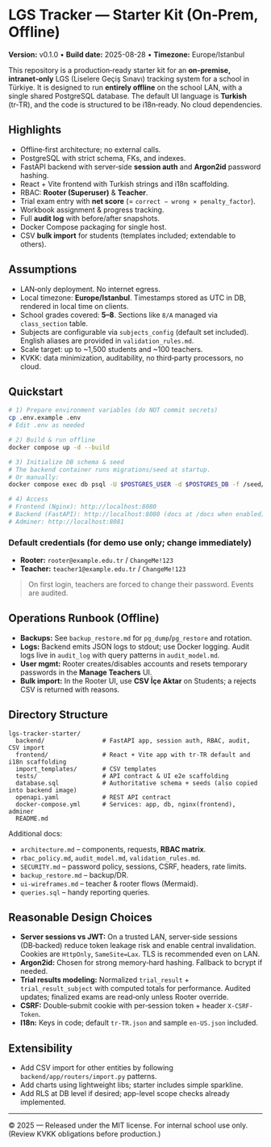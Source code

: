 # LGS Tracker — Starter Kit (On‑Prem, Offline)

**Version:** v0.1.0 • **Build date:** 2025-08-28 • **Timezone:** Europe/Istanbul

This repository is a production‑ready starter kit for an **on‑premise, intranet‑only** LGS (Liselere Geçiş Sınavı) tracking system for a school in Türkiye. It is designed to run **entirely offline** on the school LAN, with a single shared PostgreSQL database. The default UI language is **Turkish** (tr‑TR), and the code is structured to be i18n‑ready. No cloud dependencies.

## Highlights
- Offline‑first architecture; no external calls.
- PostgreSQL with strict schema, FKs, and indexes.
- FastAPI backend with server‑side **session auth** and **Argon2id** password hashing.
- React + Vite frontend with Turkish strings and i18n scaffolding.
- RBAC: **Rooter (Superuser)** & **Teacher**.
- Trial exam entry with **net score** (= `correct − wrong × penalty_factor`).
- Workbook assignment & progress tracking.
- Full **audit log** with before/after snapshots.
- Docker Compose packaging for single host.
- CSV **bulk import** for students (templates included; extendable to others).

## Assumptions
- LAN‑only deployment. No internet egress.
- Local timezone: **Europe/Istanbul**. Timestamps stored as UTC in DB, rendered in local time on clients.
- School grades covered: **5–8**. Sections like `8/A` managed via `class_section` table.
- Subjects are configurable via `subjects_config` (default set included). English aliases are provided in `validation_rules.md`.
- Scale target: up to ~1,500 students and ~100 teachers.
- KVKK: data minimization, auditability, no third‑party processors, no cloud.

## Quickstart
```bash
# 1) Prepare environment variables (do NOT commit secrets)
cp .env.example .env
# Edit .env as needed

# 2) Build & run offline
docker compose up -d --build

# 3) Initialize DB schema & seed
# The backend container runs migrations/seed at startup.
# Or manually:
docker compose exec db psql -U $POSTGRES_USER -d $POSTGRES_DB -f /seed/database.sql

# 4) Access
# Frontend (Nginx): http://localhost:8080
# Backend (FastAPI): http://localhost:8000 (docs at /docs when enabled)
# Adminer: http://localhost:8081
```

### Default credentials (for demo use only; change immediately)
- **Rooter:** `rooter@example.edu.tr` / `ChangeMe!123`
- **Teacher:** `teacher1@example.edu.tr` / `ChangeMe!123`
> On first login, teachers are forced to change their password. Events are audited.

## Operations Runbook (Offline)
- **Backups:** See `backup_restore.md` for `pg_dump`/`pg_restore` and rotation.
- **Logs:** Backend emits JSON logs to stdout; use Docker logging. Audit logs live in `audit_log` with query patterns in `audit_model.md`.
- **User mgmt:** Rooter creates/disables accounts and resets temporary passwords in the **Manage Teachers** UI.
- **Bulk import:** In the Rooter UI, use **CSV İçe Aktar** on Students; a rejects CSV is returned with reasons.

## Directory Structure
```
lgs-tracker-starter/
  backend/                # FastAPI app, session auth, RBAC, audit, CSV import
  frontend/               # React + Vite app with tr-TR default and i18n scaffolding
  import_templates/       # CSV templates
  tests/                  # API contract & UI e2e scaffolding
  database.sql            # Authoritative schema + seeds (also copied into backend image)
  openapi.yaml            # REST API contract
  docker-compose.yml      # Services: app, db, nginx(frontend), adminer
  README.md
```
Additional docs:
- `architecture.md` – components, requests, **RBAC matrix**.
- `rbac_policy.md`, `audit_model.md`, `validation_rules.md`.
- `SECURITY.md` – password policy, sessions, CSRF, headers, rate limits.
- `backup_restore.md` – backup/DR.
- `ui-wireframes.md` – teacher & rooter flows (Mermaid).
- `queries.sql` – handy reporting queries.

## Reasonable Design Choices
- **Server sessions vs JWT:** On a trusted LAN, server‑side sessions (DB‑backed) reduce token leakage risk and enable central invalidation. Cookies are `HttpOnly`, `SameSite=Lax`. TLS is recommended even on LAN.
- **Argon2id:** Chosen for strong memory‑hard hashing. Fallback to bcrypt if needed.
- **Trial results modeling:** Normalized `trial_result` + `trial_result_subject` with computed totals for performance. Audited updates; finalized exams are read‑only unless Rooter override.
- **CSRF:** Double‑submit cookie with per‑session token + header `X-CSRF-Token`.
- **I18n:** Keys in code; default `tr-TR.json` and sample `en-US.json` included.

## Extensibility
- Add CSV import for other entities by following `backend/app/routers/import.py` patterns.
- Add charts using lightweight libs; starter includes simple sparkline.
- Add RLS at DB level if desired; app-level scope checks already implemented.

---

© 2025 — Released under the MIT license. For internal school use only. (Review KVKK obligations before production.)
